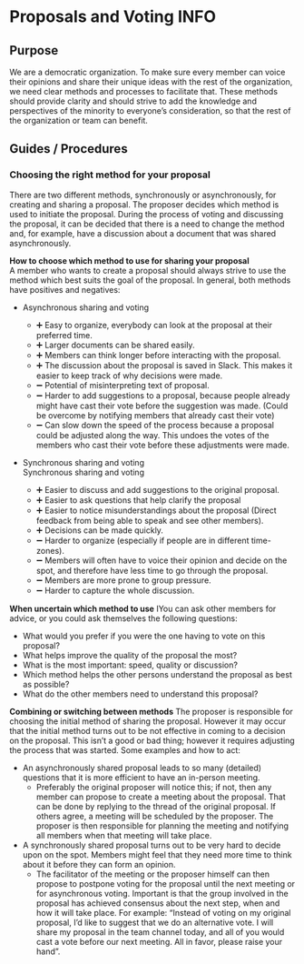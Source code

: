 # Proposals and Voting INFO

## Purpose 

We are a democratic organization. To make sure every member can voice their opinions and share their unique ideas with the rest of the organization, we need clear methods and processes to facilitate that. These methods should provide clarity and should strive to add the knowledge and perspectives of the minority to everyone’s consideration, so that the rest of the organization or team can benefit. 


## Guides / Procedures
### Choosing the right method for your proposal 
There are two different methods, synchronously or asynchronously, for creating and sharing a proposal.
The proposer decides which method is used to initiate the proposal. During the process of voting and discussing the proposal,
it can be decided that there is a need to change the method and, for example, have a discussion about a document that was shared
asynchronously. 

**How to choose which method to use for sharing your proposal**  
A member who wants to create a proposal should always strive to use the method which best suits the goal of the proposal. 
In general, both methods have positives and negatives:  
* Asynchronous sharing and voting  
   * :heavy_plus_sign: Easy to organize, everybody can look at the proposal at their preferred time. 
   * :heavy_plus_sign: Larger documents can be shared easily.
   * :heavy_plus_sign: Members can think longer before interacting with the proposal. 
   * :heavy_plus_sign: The discussion about the proposal is saved in Slack. This makes it easier to keep track of why decisions were made. 
   * :heavy_minus_sign: Potential of misinterpreting text of proposal.
   * :heavy_minus_sign: Harder to add suggestions to a proposal, because people already might have cast their vote before the suggestion was made. (Could be overcome by notifying members that already cast their vote)
   * :heavy_minus_sign: Can slow down the speed of the process because a proposal could be adjusted along the way. This undoes the votes of the members who cast their vote before these adjustments were made. 
    
* Synchronous sharing and voting  
Synchronous sharing and voting 
   * :heavy_plus_sign: Easier to discuss and add suggestions to the original proposal. 
   * :heavy_plus_sign: Easier to ask questions that help clarify the proposal
   * :heavy_plus_sign: Easier to notice misunderstandings about the proposal (Direct feedback from being able to speak and see other members).
   * :heavy_plus_sign: Decisions can be made quickly.
   * :heavy_minus_sign: Harder to organize (especially if people are in different time-zones). 
   * :heavy_minus_sign: Members will often have to voice their opinion and decide on the spot, and therefore have less time to go through the proposal.
   * :heavy_minus_sign: Members are more prone to group pressure. 
   * :heavy_minus_sign: Harder to capture the whole discussion.

**When uncertain which method to use** 
IYou can ask other members for advice, or you could ask themselves the following questions: 
 * What would you prefer if you were the one having to vote on this proposal? 
 * What helps improve the quality of the proposal the most? 
 * What is the most important: speed, quality or discussion? 
 * Which method helps the other persons understand the proposal as best as possible? 
 * What do the other members need to understand this proposal? 


**Combining or switching between methods**
The proposer is responsible for choosing the initial method of sharing the proposal.
However it may occur that the initial method turns out to be not effective in coming to a decision on the proposal. 
This isn’t a good or bad thing; however it requires adjusting the process that was started. Some examples and how to act:
* An asynchronously shared proposal leads to so many (detailed) questions that it is more efficient to have an in-person meeting.
   * Preferably the original proposer will notice this; if not, then any member can propose to create a meeting about the proposal. 
That can be done by replying to the thread of the original proposal. If others agree, a meeting will be scheduled by the proposer. 
The proposer is then responsible for planning the meeting and notifying all members when that meeting will take place.  
* A synchronously shared proposal turns out to be very hard to decide upon on the spot. Members might feel that they need more time to 
think about it before they can form an opinion. 
   * The facilitator of the meeting or the proposer himself can then propose to postpone voting for the proposal until the next meeting 
or for asynchronous voting. Important is that the group involved in the proposal has achieved consensus about the next step,
when and how it will take place. For example: 
“Instead of voting on my original proposal, I’d like to suggest that we do an alternative vote. I will share my proposal in 
the team channel today, and all of you would cast a vote before our next meeting. All in favor, please raise your hand”. 

### 


